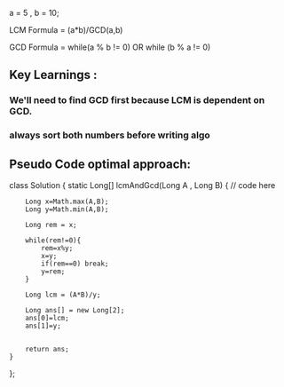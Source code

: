 a = 5 , b = 10;

LCM Formula = (a*b)/GCD(a,b)

GCD Formula = while(a % b != 0) OR while (b % a != 0)


## Key Learnings : 

### We'll need to find GCD first because LCM is dependent on GCD.

### always sort both numbers before writing algo

## Pseudo Code optimal approach:

class Solution {
    static Long[] lcmAndGcd(Long A , Long B) {
        // code here
        
        Long x=Math.max(A,B);
        Long y=Math.min(A,B);
        
        Long rem = x;
        
        while(rem!=0){
            rem=x%y;
            x=y;
            if(rem==0) break;
            y=rem;
        }
        
        Long lcm = (A*B)/y;
        
        Long ans[] = new Long[2];
        ans[0]=lcm;
        ans[1]=y;
        
        
        return ans;
    }
};